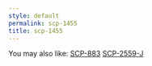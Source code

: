 ```yaml
---
style: default
permalink: scp-1455
title: scp-1455
---
```

You may also like:
[SCP-883](http://scp-wiki.net/scp-883)
[SCP-2559-J](http://scp-wiki.net/scp-2559-j)